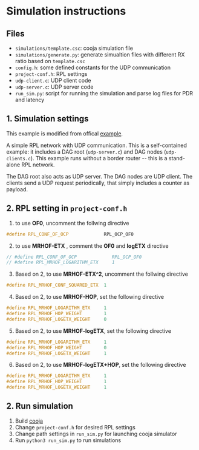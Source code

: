 # Simulation instructions

## Files

- `simulations/template.csc`: cooja simulation file
- `simulations/generate.py`: generate simualtion files with different RX ratio based on `template.csc`
- `config.h`: some defined constants for the UDP communication
- `project-conf.h`: RPL settings
- `udp-client.c`: UDP client code
- `udp-server.c`: UDP server code
- `run_sim.py`: script for running the simulation and parse log files for PDR and latency

## 1. Simulation settings

This example is modified from offical [example](https://github.com/contiki-ng/contiki-ng/tree/develop/examples/rpl-udp).

A simple RPL network with UDP communication. This is a self-contained example:
it includes a DAG root (`udp-server.c`) and DAG nodes (`udp-clients.c`).
This example runs without a border router -- this is a stand-alone RPL network.

The DAG root also acts as UDP server. The DAG nodes are UDP client. The clients
send a UDP request periodically, that simply includes a counter as payload.

## 2. RPL setting in `project-conf.h`

1. to use **OF0**, uncomment the follwing directive
```c
#define RPL_CONF_OF_OCP             RPL_OCP_OF0
```
2. to use **MRHOF-ETX** , comment the **OF0** and **logETX** directive
```c
// #define RPL_CONF_OF_OCP             RPL_OCP_OF0
// #define RPL_MRHOF_LOGARITHM_ETX     1
```
3. Based on 2, to use **MRHOF-ETX^2**, uncomment the follwing directive
```c
#define RPL_MRHOF_CONF_SQUARED_ETX  1
```
4. Based on 2, to use **MRHOF-HOP**, set the following directive
```c
#define RPL_MRHOF_LOGARITHM_ETX     1
#define RPL_MRHOF_HOP_WEIGHT        1
#define RPL_MRHOF_LOGETX_WEIGHT     0
```
5. Based on 2, to use **MRHOF-logETX**, set the following directive
```c
#define RPL_MRHOF_LOGARITHM_ETX     1
#define RPL_MRHOF_HOP_WEIGHT        0
#define RPL_MRHOF_LOGETX_WEIGHT     1
```
6. Based on 2, to use **MRHOF-logETX+HOP**, set the following directive
```c
#define RPL_MRHOF_LOGARITHM_ETX     1
#define RPL_MRHOF_HOP_WEIGHT        1
#define RPL_MRHOF_LOGETX_WEIGHT     1
```
## 2. Run simulation
1. Build [cooja](https://github.com/contiki-ng/contiki-ng/wiki/Tutorial:-Running-Contiki%E2%80%90NG-in-Cooja)
2. Change ``project-conf.h`` for desired RPL settings
3. Change path settings in `run_sim.py` for launching cooja simulator
4. Run ``python3 run_sim.py`` to run simulations